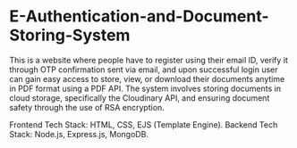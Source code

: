 # E-Authentication-and-Document-Storing-System
This is a website where people have to register using their email ID, verify it through OTP confirmation sent via email, and upon successful login user can gain easy access to store, view, or download their documents anytime in PDF format using a PDF API. The system involves storing documents in cloud storage, specifically the Cloudinary API, and ensuring document safety through the use of RSA encryption.

Frontend Tech Stack: HTML, CSS, EJS (Template Engine).
Backend Tech Stack: Node.js, Express.js, MongoDB.
